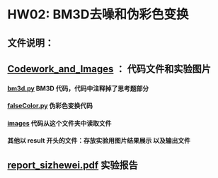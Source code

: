 # HW02: BM3D去噪和伪彩色变换

## 文件说明：

## [Codework_and_Images](./Codework_and_Images/) ： 代码文件和实验图片

#### [bm3d.py](./Codework_and_Images/bm3d.py) BM3D 代码，代码中注释掉了思考题部分

#### [falseColor.py](./Codework_and_Images/falseColor.py) 伪彩色变换代码

#### [images](./Codework_and_Images/images) 代码从这个文件夹中读取文件

#### 其他以 result 开头的文件：存放实验用图片结果展示 以及输出文件

## [report_sizhewei.pdf](./report_sizhewei.pdf) 实验报告




